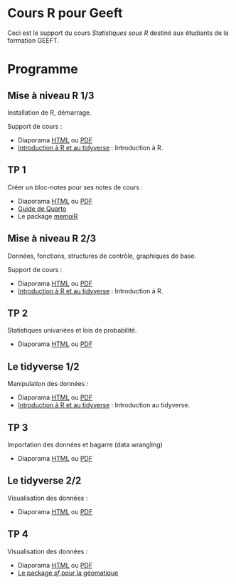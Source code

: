# Cours R pour Geeft

Ceci est le support du cours *Statistiques sous R* destiné aux étudiants de la formation GEEFT.

# Programme

## Mise à niveau R 1/3

Installation de R, démarrage.

Support de cours :

- Diaporama [HTML](https://EricMarcon.github.io/Cours-R-Geeft/Mise_a_niveau_1.html) ou [PDF](https://EricMarcon.github.io/Cours-R-Geeft/Mise_a_niveau_1.pdf)
- [Introduction à R et au tidyverse](https://juba.github.io/tidyverse/) : Introduction à R.


## TP 1

Créer un bloc-notes pour ses notes de cours :

- Diaporama [HTML](https://EricMarcon.github.io/Cours-R-Geeft/TP_1.html) ou [PDF](https://EricMarcon.github.io/Cours-R-Geeft/TP_1.pdf)
- [Guide de Quarto](https://quarto.org/docs/guide/)
- Le package [memoiR](https://ericmarcon.github.io/memoiR/)


## Mise à niveau R 2/3

Données, fonctions, structures de contrôle, graphiques de base.

Support de cours :

- Diaporama [HTML](https://EricMarcon.github.io/Cours-R-Geeft/Mise_a_niveau_1.html) ou [PDF](https://EricMarcon.github.io/Cours-R-Geeft/Mise_a_niveau_1.pdf)
- [Introduction à R et au tidyverse](https://juba.github.io/tidyverse/) : Introduction à R.


## TP 2

Statistiques univariées et lois de probabilité.

- Diaporama [HTML](https://EricMarcon.github.io/Cours-R-Geeft/TP_2.html) ou [PDF](https://EricMarcon.github.io/Cours-R-Geeft/TP_2.pdf)


## Le tidyverse 1/2

Manipulation des données :

- Diaporama [HTML](https://EricMarcon.github.io/Cours-R-Geeft/Tidyverse_1.html) ou [PDF](https://EricMarcon.github.io/Cours-R-Geeft/Tidyverse_1.pdf)
- [Introduction à R et au tidyverse](https://juba.github.io/tidyverse/) : Introduction au tidyverse.


## TP 3

Importation des données et bagarre (data wrangling)

- Diaporama [HTML](https://EricMarcon.github.io/Cours-R-Geeft/TP_3.html) ou [PDF](https://EricMarcon.github.io/Cours-R-Geeft/TP_3.pdf)



## Le tidyverse 2/2

Visualisation des données :

- Diaporama [HTML](https://EricMarcon.github.io/Cours-R-Geeft/Tidyverse_2.html) ou [PDF](https://EricMarcon.github.io/Cours-R-Geeft/Tidyverse_2.pdf)



## TP 4

Visualisation des données :

- Diaporama [HTML](https://EricMarcon.github.io/Cours-R-Geeft/TP_4.html) ou [PDF](https://EricMarcon.github.io/Cours-R-Geeft/TP_4.pdf)
- [Le package *sf* pour la géomatique](https://www.paulamoraga.com/book-spatial/the-sf-package-for-spatial-vector-data.html)
